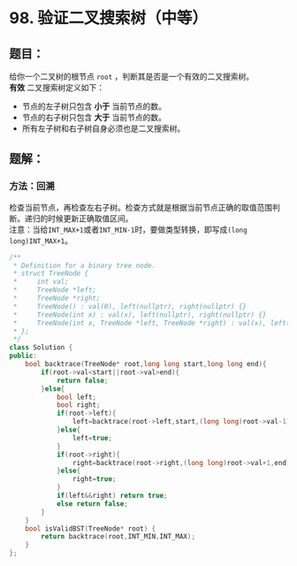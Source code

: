 # 98. 验证二叉搜索树（中等）
## 题目：
给你一个二叉树的根节点 `root` ，判断其是否是一个有效的二叉搜索树。\
**有效** 二叉搜索树定义如下：
* 节点的左子树只包含 **小于** 当前节点的数。
* 节点的右子树只包含 **大于** 当前节点的数。
* 所有左子树和右子树自身必须也是二叉搜索树。

## 题解：
### 方法：回溯
检查当前节点，再检查左右子树。检查方式就是根据当前节点正确的取值范围判断。递归的时候更新正确取值区间。\
注意：当给`INT_MAX+1`或者`INT_MIN-1`时，要做类型转换，即写成`(long long)INT_MAX+1`。
```c++
/**
 * Definition for a binary tree node.
 * struct TreeNode {
 *     int val;
 *     TreeNode *left;
 *     TreeNode *right;
 *     TreeNode() : val(0), left(nullptr), right(nullptr) {}
 *     TreeNode(int x) : val(x), left(nullptr), right(nullptr) {}
 *     TreeNode(int x, TreeNode *left, TreeNode *right) : val(x), left(left), right(right) {}
 * };
 */
class Solution {
public:
    bool backtrace(TreeNode* root,long long start,long long end){
        if(root->val<start||root->val>end){
            return false;
        }else{
            bool left;
            bool right;
            if(root->left){
                left=backtrace(root->left,start,(long long)root->val-1);
            }else{
                left=true;
            }
            if(root->right){
                right=backtrace(root->right,(long long)root->val+1,end);
            }else{
                right=true;
            }
            if(left&&right) return true;
            else return false;
        }
    }
    bool isValidBST(TreeNode* root) {
        return backtrace(root,INT_MIN,INT_MAX);
    }
};
```